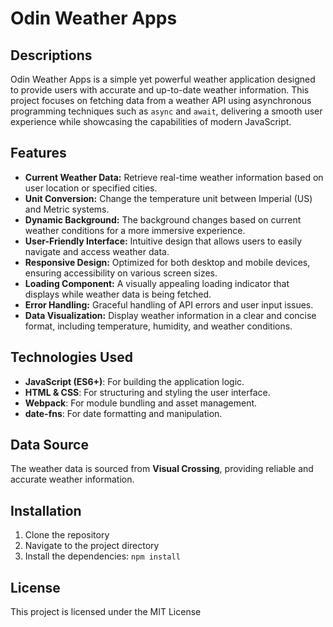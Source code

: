 # Odin Weather Apps

## Descriptions

Odin Weather Apps is a simple yet powerful weather application designed to provide users with accurate and up-to-date weather information. This project focuses on fetching data from a weather API using asynchronous programming techniques such as `async` and `await`, delivering a smooth user experience while showcasing the capabilities of modern JavaScript.

## Features

- **Current Weather Data:** Retrieve real-time weather information based on user location or specified cities.
- **Unit Conversion:** Change the temperature unit between Imperial (US) and Metric systems.
- **Dynamic Background:** The background changes based on current weather conditions for a more immersive experience.
- **User-Friendly Interface:** Intuitive design that allows users to easily navigate and access weather data.
- **Responsive Design:** Optimized for both desktop and mobile devices, ensuring accessibility on various screen sizes.
- **Loading Component:** A visually appealing loading indicator that displays while weather data is being fetched.
- **Error Handling:** Graceful handling of API errors and user input issues.
- **Data Visualization:** Display weather information in a clear and concise format, including temperature, humidity, and weather conditions.

## Technologies Used

- **JavaScript (ES6+)**: For building the application logic.
- **HTML & CSS**: For structuring and styling the user interface.
- **Webpack**: For module bundling and asset management.
- **date-fns**: For date formatting and manipulation.

## Data Source

The weather data is sourced from **Visual Crossing**, providing reliable and accurate weather information.

## Installation

1. Clone the repository
2. Navigate to the project directory
3. Install the dependencies: `npm install`

## License

This project is licensed under the MIT License
